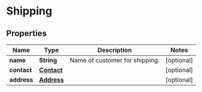 

# Shipping

## Properties

Name | Type | Description | Notes
------------ | ------------- | ------------- | -------------
**name** | **String** | Name of customer for shipping. |  [optional]
**contact** | [**Contact**](Contact.md) |  |  [optional]
**address** | [**Address**](Address.md) |  |  [optional]



